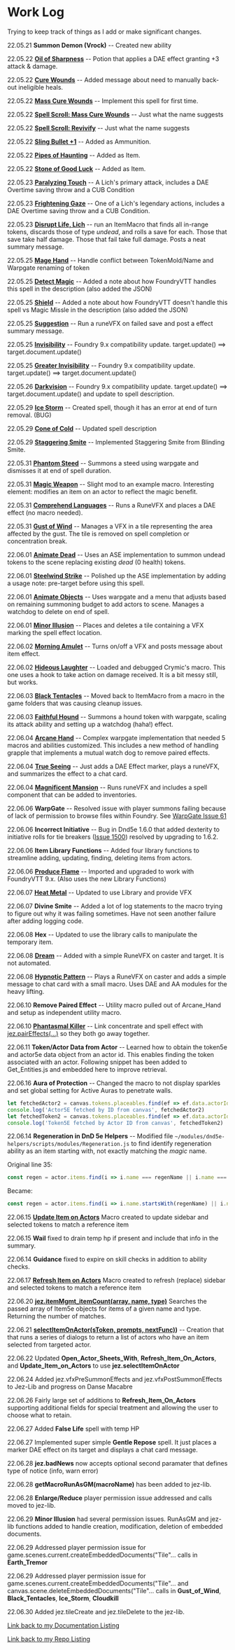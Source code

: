 # Work Log

Trying to keep track of things as I add or make significant changes.

22.05.21 **Summon Demon (Vrock)** -- Created new ability

22.05.22 **[Oil of Sharpness](../Items#oil-of-sharpness)** -- Potion that applies a DAE effect granting +3 attack & damage.

22.05.22 **[Cure Wounds](../Spells/1st_Level#cure-wounds)** -- Added message about need to manually back-out ineligible heals.

22.05.22 **[Mass Cure Wounds](../Spells/5th_Level#mass-cure-wounds)** -- Implement this spell for first time.

22.05.22 **[Spell Scroll: Mass Cure Wounds](../Items#spell-scrolls)** -- Just what the name suggests

22.05.22 **[Spell Scroll: Revivify](../Items#spell-scrolls)** -- Just what the name suggests

22.05.22 **[Sling Bullet +1](../Items#ammunition)** -- Added as Ammunition.

22.05.22 **[Pipes of Haunting](../Items#pipes-of-haunting)** -- Added as Item.

22.05.22 **[Stone of Good Luck](../Items#stone-of-good-luck)** -- Added as Item.

22.05.23 **[Paralyzing Touch](../Creatures-Features#paralyzing-touch)** -- A Lich's primary attack, includes a DAE Overtime saving throw and a CUB Condition

22.05.23 **[Frightening Gaze](../Creatures-Features#frightening-gaze)** -- One of a Lich's legendary actions, includes a DAE Overtime saving throw and a CUB Condition.

22.05.23 **[Disrupt Life, Lich](../Creatures-Features#disrupt-life-lich)** -- run an ItemMacro that finds all in-range tokens, discards those of type *undead*, and rolls a save for each.  Those that save take half damage.  Those that fail take full damage. Posts a neat summary message.

22.05.25 **[Mage Hand](../Spells/Cantrip#mage-hand)** -- Handle conflict between TokenMold/Name and Warpgate renaming of token

22.05.25 **[Detect Magic](../Spells/Cantrip#detect-magic)** -- Added a note about how FoundryVTT handles this spell in the description (also added the JSON)

22.05.25 **[Shield](../Spells/1st_Level#shield)** -- Added a note about how FoundryVTT doesn't handle this spell vs Magic Missle in the description (also added the JSON)

22.05.25 **[Suggestion](../Spells/2nd_Level#suggestion)** -- Run a runeVFX on failed save and post a effect summary message.

22.05.25 **[Invisibility](../Spells/2nd_Level#invisibility)** -- Foundry 9.x compatibility update. target.update() ==> target.document.update()

22.05.25 **[Greater Invisibility](../Spells/2nd_Level#greater-invisibility)** -- Foundry 9.x compatibility update. target.update() ==> target.document.update()

22.05.26 **[Darkvision](../Spells/2nd_Level#darkvision)** -- Foundry 9.x compatibility update. target.update() ==> target.document.update() and update to spell description.

22.05.29 **[Ice Storm](../Spells/4th_Level#ice-storm)** -- Created spell, though it has an error at end of turn removal. (BUG)  

22.05.29 **[Cone of Cold](../Spells/5th_Level#cone-of-cold)** -- Updated spell description

22.05.29 **[Staggering Smite](../Spells/4th_Level#staggering-smite)** -- Implemented Staggering Smite from Blinding Smite.

22.05.31 **[Phantom Steed](../Spells/3rd_Level#phantom-steed)** -- Summons a steed using warpgate and dismisses it at end of spell duration. 

22.05.31 **[Magic Weapon](../Spells/2nd_Level#magic-weapon)** -- Slight mod to an example macro.  Interesting element: modifies an item on an actor to reflect the magic benefit.

22.05.31 **[Comprehend Languages](../Spells/1st_Level#comprehend-languages)** -- Runs a RuneVFX and places a DAE effect (no macro needed).

22.05.31 **[Gust of Wind](../Spells/2nd_Level#gust-of-wind)** -- Manages a VFX in a tile representing  the area affected by the gust.  The tile is removed on spell completion or concentration break.

22.06.01 **[Animate Dead](../Spells/3rd_Level#animate-dead)** -- Uses an ASE implementation to summon undead tokens to the scene replacing existing *dead* (0 health) tokens.

22.06.01 **[Steelwind Strike](../Spells/5th_Level#steelwind-strike)** -- Polished up the ASE implementation by adding a usage note: pre-target before using this spell.

22.06.01 **[Animate Objects](../Spells/5th_Level#animate-objects)** -- Uses warpgate and a menu that adjusts based on remaining summoning budget to add actors to scene.  Manages a watchdog to delete on end of spell.

22.06.01 **[Minor Illusion](../Spells/Cantrips#minor-illusion)** -- Places and deletes a tile containing a VFX marking the spell effect location.

22.06.02 **[Morning Amulet](../Items#morning-amulet)** -- Turns on/off a VFX and posts message about item effect.

22.06.02 **[Hideous Laughter](../Spells/1st_Level#hideous-laughter)** -- Loaded and debugged Crymic's macro.  This one uses a hook to take action on damage received.  It is a bit messy still, but works.

22.06.03 **[Black Tentacles](../Spells/4th_Level#black-tentacles)** -- Moved back to ItemMacro from a macro in the game folders that was causing cleanup issues.

22.06.03 **[Faithful Hound](../Spells/4th_Level#faithful-hound)** -- Summons a hound token with warpgate, scaling its attack ability and setting up a watchdog (haha!) effect.

22.06.04 **[Arcane Hand](../Spells/5th_Level#arcane-hand)** -- Complex warpgate implementation that needed 5 macros and abilities customized.  This includes a new method of handling grapple that implements a mutual watch dog to remove paired effects.

22.06.04 **[True Seeing](../Spells/6th_Level#true-seeing)** -- Just adds a DAE Effect marker, plays a runeVFX, and summarizes the effect to a chat card.

22.06.04 **[Magnificent Mansion](../Spells/7th_Level#magnificent-mansion)** -- Runs runeVFX and includes a spell component that can be added to inventories.

22.06.06 **WarpGate** -- Resolved issue with player summons failing because of lack of permission to browse files within Foundry.  See [WarpGate Issue 61](https://github.com/trioderegion/warpgate/issues/61)

22.06.06 **Incorrect Initiative** -- Bug in Dnd5e 1.6.0 that added dexterity to initiative rolls for tie breakers ([Issue 1500](https://gitlab.com/foundrynet/dnd5e/-/issues/1500)) resolved by upgrading to 1.6.2.

22.06.06 **Item Library Functions** -- Added four library functions to streamline adding, updating, finding, deleting items from actors.

22.06.06 **[Produce Flame](../Spells/Cantrips#produce-flame)** -- Imported and upgraded to work with FoundryVTT 9.x.  (Also uses the new Library Functions)

22.06.07 **[Heat Metal](../Spells/2nd_Level#heat-metal)** -- Updated to use Library and provide VFX

22.06.07 **Divine Smite** -- Added a lot of log statements to the macro trying to figure out why it was failing sometimes.  Have not seen another failure after adding logging code.

22.06.08 **Hex** -- Updated to use the library calls to manipulate the temporary item.

22.06.08 **[Dream](../Spells/5th_Level#dream)** -- Added with a simple RuneVFX on caster and target.  It is not automated.

22.06.08 **[Hypnotic Pattern](../Spells/4th_Level#hypnotic-pattern)** -- Plays a RuneVFX on caster and adds a simple message to chat card with a small macro.  Uses DAE and AA modules for the heavy lifting.

22.06.10 **Remove Paired Effect** -- Utility macro pulled out of Arcane_Hand and setup as independent utility macro.

22.06.10 **[Phantasmal Killer](../Spells/4th_Level#phantasmal-killer)** -- Link concentrate and spell effect with [jez.pairEffects(...)](../jez-lib#pairEffectssubject1-effectName1-subject2-effectName2) so they both go away together.

22.06.11 **Token/Actor Data from Actor** -- Learned how to obtain the token5e and actor5e data object from an actor id.  This enables finding the token associated with an actor. Following snippet has been added to Get_Entities.js and embedded here to improve retrieval. 

22.06.16 **Aura of Protection** -- Changed the macro to not display sparkles and set global setting for Active Auras to penetrate walls.

~~~javascript
let fetchedActor2 = canvas.tokens.placeables.find(ef => ef.data.actorId === args[1]).actor
console.log('Actor5E fetched by ID from canvas', fetchedActor2)
let fetchedToken2 = canvas.tokens.placeables.find(ef => ef.data.actorId === args[1])
console.log('Token5E fetched by Actor ID from canvas', fetchedToken2)
~~~

22.06.14 **Regeneration in DnD 5e Helpers** -- Modified file ```~/modules/dnd5e-helpers/scripts/modules/Regeneration.js``` to find identify regeneration ability as an item starting with, not exactly matching the *magic* name.  

Original line 35: 

~~~javascript
const regen = actor.items.find(i => i.name === regenName || i.name === selfRepairName);
~~~

Became:

~~~javascript
const regen = actor.items.find(i => i.name.startsWith(regenName) || i.name.startsWith(selfRepairName));
~~~

22.06.15 **[Update Item on Actors](../Utility_Macros/#update-item-on-actors)** Macro created to update sidebar and selected tokens to match a reference item

22.06.15 **Wail** fixed to drain temp hp if present and include that info in the summary.

22.06.14 **Guidance** fixed to expire on skill checks in addition to ability checks.

22.06.17 **[Refresh Item on Actors](../Utility_Macros/#refresh-item-on-actors)** Macro created to refresh (replace) sidebar and selected tokens to match a reference item

22.06.20 **[jez.itemMgmt_itemCount(array, name, type)](../jez-lib#itemMgmt_itemCountarray-name-type)** Searches the passed array of Item5e objects for items of a given name and type. Returning the number of matches.

22.06.21 **[selectItemOnActor(sToken, prompts, nextFunc)](../jez-lib#selectitemonactorstoken-prompts-nextfunc))** -- Creation that that runs a series of dialogs to return a list of actors who have an item selected from targeted actor.

22.06.22 Updated **Open_Actor_Sheets_With**, **Refresh_Item_On_Actors**, and **Update_Item_on_Actors** to use **jez.selectItemOnActor**

22.06.24 Added jez.vfxPreSummonEffects and jez.vfxPostSummonEffects to Jez-Lib and progress on Danse Macabre

22.06.26 Fairly large set of additions to **Refresh_Item_On_Actors** supporting additional fields for special treatment and allowing the user to choose what to retain.

22.06.27 Added **False Life** spell with temp HP

22.06.27 Implemented super simple **Gentle Repose** spell. It just places a marker DAE effect on its target and displays a chat card message.

22.06.28 **jez.badNews** now accepts optional second paramater that defines type of notice (info, warn error)

22.06.28 **getMacroRunAsGM(macroName)** has been added to jez-lib.

22.06.28 **Enlarge/Reduce** player permission issue addressed and calls moved to jez-lib.

22.06.29 **Minor Illusion** had several permission issues.  RunAsGM and jez-lib functions added to handle creation, modification, deletion of embedded documents.

22.06.29 Addressed player permission issue for game.scenes.current.createEmbeddedDocuments("Tile"... calls in **Earth_Tremor**

22.06.29 Addressed player permission issue for game.scenes.current.createEmbeddedDocuments("Tile"... and canvas.scene.deleteEmbeddedDocuments("Tile"... calls in **Gust_of_Wind**, **Black_Tentacles**, **Ice_Storm**, **Cloudkill**

22.06.30 Added jez.tileCreate and jez.tileDelete to the jez-lib.

[Link back to my Documentation Listing](README.md) 

[Link back to my Repo Listing](https://github.com/Jeznar/Jeznar/blob/main/README.md) 
